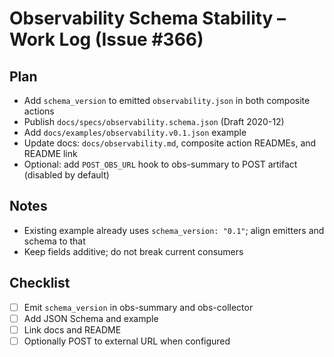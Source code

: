 # Observability Schema Stability – Work Log (Issue #366)

## Plan

- Add `schema_version` to emitted `observability.json` in both composite actions
- Publish `docs/specs/observability.schema.json` (Draft 2020-12)
- Add `docs/examples/observability.v0.1.json` example
- Update docs: `docs/observability.md`, composite action READMEs, and README link
- Optional: add `POST_OBS_URL` hook to obs-summary to POST artifact (disabled by default)

## Notes

- Existing example already uses `schema_version: "0.1"`; align emitters and schema to that
- Keep fields additive; do not break current consumers

## Checklist

- [ ] Emit `schema_version` in obs-summary and obs-collector
- [ ] Add JSON Schema and example
- [ ] Link docs and README
- [ ] Optionally POST to external URL when configured
